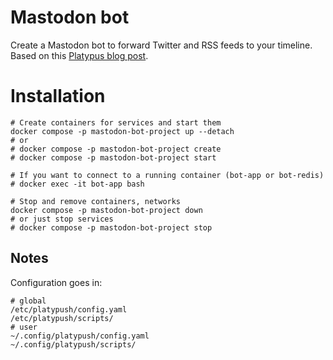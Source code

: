 # Mastodon bot

Create a Mastodon bot to forward Twitter and RSS feeds to your timeline.
Based on this [Platypus blog post](https://blog.platypush.tech/article/Create-a-Mastodon-bot-to-forward-Twitter-and-RSS-feeds-to-your-timeline).

# Installation

```Shell
# Create containers for services and start them
docker compose -p mastodon-bot-project up --detach
# or
# docker compose -p mastodon-bot-project create
# docker compose -p mastodon-bot-project start

# If you want to connect to a running container (bot-app or bot-redis)
# docker exec -it bot-app bash

# Stop and remove containers, networks
docker compose -p mastodon-bot-project down
# or just stop services
# docker compose -p mastodon-bot-project stop
```

## Notes
Configuration goes in:
```Shell
# global
/etc/platypush/config.yaml
/etc/platypush/scripts/
# user
~/.config/platypush/config.yaml
~/.config/platypush/scripts/
```
